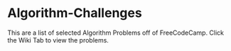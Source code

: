 # Algorithm-Challenges
 This are a list of selected Algorithm Problems off of FreeCodeCamp. Click the Wiki Tab to view the problems.

